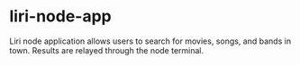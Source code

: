 # liri-node-app
Liri node application allows users to search for movies, songs, and bands in town. Results are relayed through the node terminal. 
